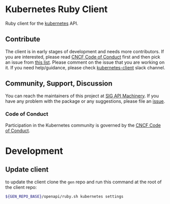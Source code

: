 # Kubernetes Ruby Client

Ruby client for the [kubernetes](http://kubernetes.io/) API.

## Contribute

The client is in early stages of development and needs more contributors. If you are interested, please read [CNCF Code of Conduct](https://github.com/cncf/foundation/blob/master/code-of-conduct.md) first and then pick an issue from [this list](https://github.com/kubernetes-client/ruby/issues?q=is%3Aissue+is%3Aopen+label%3A%22help+wanted%22). Please comment on the issue that you are working on it. If you need help/guidance,  please check [kubernetes-client](https://kubernetes.slack.com/messages/kubernetes-client) slack channel.

## Community, Support, Discussion

You can reach the maintainers of this project at [SIG API Machinery](https://github.com/kubernetes/community/tree/master/sig-api-machinery). If you have any problem with the package or any suggestions, please file an [issue](https://github.com/kubernetes-client/ruby/issues).

### Code of Conduct

Participation in the Kubernetes community is governed by the [CNCF Code of Conduct](https://github.com/cncf/foundation/blob/master/code-of-conduct.md).

# Development

## Update client

to update the client clone the `gen` repo and run this command at the root of the client repo:

```bash
${GEN_REPO_BASE}/openapi/ruby.sh kubernetes settings
```

